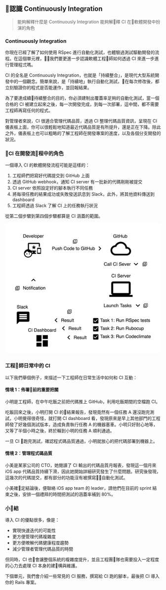 ## 認識 Continuously Integration
> 能夠解釋什麼是 Continuously Integration
> 能夠解釋 CI 在軟體開發中扮演的角色

### Continuously Integration

你現在已經了解了如何使用 RSpec 進行自動化測試，也體驗過測試驅動開發的流程。在這個單元裡，我們要更進一步認識軟體工程師如何透過 CI 來進一步進行管理程弍嗎。

CI 的全名是 Continuously Integration，也就是「持續整合」，是現代大型系統開發中的一個觀念。簡單來說，是「持續地」執行自動化測試，在每次修改後，都立刻驗證你的程式是否能運作，並回報結果。

為了要達成續持續整合的目的，你必須建制出覆蓋率足夠的自動化測試，當一個合格的 CI 被建立起來之後，每一次開發完成，到每一次部署，這中間，都不需要工程師再寫任何的程式。

對管理者來說，CI 很適合管理代碼品質，透過 CI 整理代碼品質資訊，呈現在 CI 儀表板上面，你可以很輕鬆地知道最近代碼品質是有所提升，還是正在下降。除此之外，儀表板上也可以粗略的了解工程師在開發專案的進度，以及各個分支開發的狀況。

### CI 在開發流程中的角色

一個導入 CI 的軟體開發流程可能是這樣的：

1. 工程師們把寫好代碼提交到 GitHub 上面
2. 透過 GitHub webhook，通知 CI server 有一批新的代碼剛剛被提交
3. CI server 依照設定好的腳本執行不同任務
4. 將每項任務的結果成功或失敗發送訊息到 Slack，此外，將其他資料傳送到 dashboard
5. 工程師透過 Slack 了解 CI 上的任務執行狀況

從第二個步驟到第四個步驟都算是 CI 涵蓋的範圍。

![CI 流程圖](images/CI-0101.png)


### 工程師日常中的 CI

以下我們舉個例子，來描述一下工程師在日常生活中如何和 CI 互動：

#### 情境 1：佈署前的重要把關

小明是工程師，在中午吃飯之前把代碼推上 GitHub，利用吃飯期間的空檔跑 CI。

吃飯回來之後，小明打開 CI 的結果報告，發現竟然有一個任務 A 還沒跑完測試，小明覺得很奇怪，就打開 CI dashboard 看，發現原來是早上其他部門的工程師發了好幾個測試版本，造成負責執行任務 A 的機器塞車。小明只好耐心地等，又等了半個小時之後，終於輪到小明的任務 A 順利通過。

一旦 CI 跑完測試，確認程式碼品質通過，小明就放心的把代碼部署到機器上。

#### 情境 2：管理程式碼品質

小美是某家公司的 CTO，她閱讀了 CI 輸出的代碼品質月報表，發現這一個月來 iOS app 代碼品質持續下滑，因此她開始詳細研究發生了什麼問題。研究後發現，這幾次的代碼提交，都有部分的功能沒有被撰寫自動化測試。

小美確定結論後，便聯絡 iOS app team 的 leader，請他們在目前的 sprint 結束之後，安排一個禮拜的時間把測試的涵蓋率補到 80%。

### 小結

導入 CI 的優點很多，像是：

- 實現快速迭代的可能性
- 更方便管理代碼複雜度
- 更方便暸解代碼健康程度趨勢
- 減少管理者管理代碼品質的時間

但同時，CI 也會讓整個系統的複雜度提升，並且工程團隊也需要投入一定程度的心力去處理 CI 本身的建構與維護。

下個單元，我們會介紹一些常見的 CI 服務，撰寫給 CI 跑的腳本，最後把 CI 導入你的 Rails 專案。
